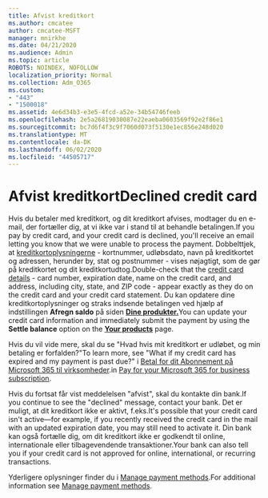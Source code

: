 ```yaml
---
title: Afvist kreditkort
ms.author: cmcatee
author: cmcatee-MSFT
manager: mnirkhe
ms.date: 04/21/2020
ms.audience: Admin
ms.topic: article
ROBOTS: NOINDEX, NOFOLLOW
localization_priority: Normal
ms.collection: Adm_O365
ms.custom:
- "443"
- "1500018"
ms.assetid: 4e6d34b3-e3e5-4fcd-a52e-34b54746feeb
ms.openlocfilehash: 2e5a26819030087e22eaeba0603569f92e2f86e1
ms.sourcegitcommit: bc7d6f4f3c9f7060d073f5130e1ec856e248d020
ms.translationtype: MT
ms.contentlocale: da-DK
ms.lasthandoff: 06/02/2020
ms.locfileid: "44505717"
---
```

# <a name="declined-credit-card"></a><span data-ttu-id="921d2-102">Afvist kreditkort</span><span class="sxs-lookup"><span data-stu-id="921d2-102">Declined credit card</span></span>

<span data-ttu-id="921d2-103">Hvis du betaler med kreditkort, og dit kreditkort afvises, modtager du en e-mail, der fortæller dig, at vi ikke var i stand til at behandle betalingen.</span><span class="sxs-lookup"><span data-stu-id="921d2-103">If you pay by credit card, and your credit card is declined, you'll receive an email letting you know that we were unable to process the payment.</span></span> <span data-ttu-id="921d2-104">Dobbelttjek, at [kreditkortoplysningerne](https://go.microsoft.com/fwlink/p/?linkid=842054) - kortnummer, udløbsdato, navn på kreditkortet og adressen, herunder by, stat og postnummer - vises nøjagtigt, som de gør på kreditkortet og dit kreditkortudtog.</span><span class="sxs-lookup"><span data-stu-id="921d2-104">Double-check that the [credit card details](https://go.microsoft.com/fwlink/p/?linkid=842054) - card number, expiration date, name on the credit card, and address, including city, state, and ZIP code - appear exactly as they do on the credit card and your credit card statement.</span></span> <span data-ttu-id="921d2-105">Du kan opdatere dine kreditkortoplysninger og straks indsende betalingen ved hjælp af indstillingen **Afregn saldo** på siden **[Dine produkter.](https://go.microsoft.com/fwlink/p/?linkid=842054)**</span><span class="sxs-lookup"><span data-stu-id="921d2-105">You can update your credit card information and immediately submit the payment by using the **Settle balance** option on the **[Your products](https://go.microsoft.com/fwlink/p/?linkid=842054)** page.</span></span> 

<span data-ttu-id="921d2-106">Hvis du vil vide mere, skal du se "Hvad hvis mit kreditkort er udløbet, og min betaling er forfalden?"</span><span class="sxs-lookup"><span data-stu-id="921d2-106">To learn more, see "What if my credit card has expired and my payment is past due?"</span></span> <span data-ttu-id="921d2-107">i [Betal for dit Abonnement på Microsoft 365 til virksomheder](https://docs.microsoft.com/microsoft-365/commerce/billing-and-payments/pay-for-your-subscription#what-if-my-credit-card-was-declined-and-my-payment-is-past-due).</span><span class="sxs-lookup"><span data-stu-id="921d2-107">in [Pay for your Microsoft 365 for business subscription](https://docs.microsoft.com/microsoft-365/commerce/billing-and-payments/pay-for-your-subscription#what-if-my-credit-card-was-declined-and-my-payment-is-past-due).</span></span>
  
<span data-ttu-id="921d2-108">Hvis du fortsat får vist meddelelsen "afvist", skal du kontakte din bank.</span><span class="sxs-lookup"><span data-stu-id="921d2-108">If you continue to see the "declined" message, contact your bank.</span></span> <span data-ttu-id="921d2-109">Det er muligt, at dit kreditkort ikke er aktivt, f.eks.</span><span class="sxs-lookup"><span data-stu-id="921d2-109">It's possible that your credit card isn't active—for example, if you recently received the credit card in the mail with an updated expiration date, you may still need to activate it.</span></span> <span data-ttu-id="921d2-110">Din bank kan også fortælle dig, om dit kreditkort ikke er godkendt til online, internationale eller tilbagevendende transaktioner.</span><span class="sxs-lookup"><span data-stu-id="921d2-110">Your bank can also tell you if your credit card is not approved for online, international, or recurring transactions.</span></span>
  
<span data-ttu-id="921d2-111">Yderligere oplysninger finder du i [Manage payment methods](https://docs.microsoft.com/microsoft-365/commerce/billing-and-payments/manage-payment-methods).</span><span class="sxs-lookup"><span data-stu-id="921d2-111">For additional information see [Manage payment methods](https://docs.microsoft.com/microsoft-365/commerce/billing-and-payments/manage-payment-methods).</span></span>